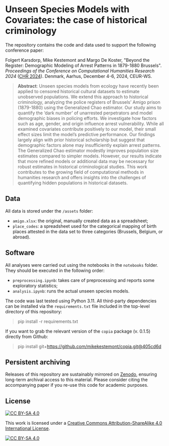 # Unseen Species Models with Covariates: the case of historical criminology

The repository contains the code and data used to support the following conference paper:

Folgert Karsdorp, Mike Kestemont and Margo De Koster, "Beyond the Register: Demographic Modeling of Arrest Patterns in 1879-1880 Brussels". *Proceedings of the Conference on Computational Humanities Research 2024* ([CHR 2024](https://2024.computational-humanities-research.org/)). Denmark, Aarhus, December 4-6, 2024, CEUR-WS.

> **Abstract**: Unseen species models from ecology have recently been applied to censored historical cultural datasets to estimate unobserved populations. We extend this approach to historical criminology, analyzing the police registers of Brussels’ Amigo prison (1879-1880) using the Generalized Chao estimator. Our study aims to quantify the ‘dark number’ of unarrested perpetrators and model demographic biases in policing efforts. We investigate how factors such as age, gender, and origin influence arrest vulnerability. While all examined covariates contribute positively to our model, their small effect sizes limit the model’s predictive performance. Our findings largely align with prior historical scholarship but suggest that demographic factors alone may insufficiently explain arrest patterns. The Generalized Chao estimator modestly improves population size estimates compared to simpler models. However, our results indicate that more refined models or additional data may be necessary for robust estimates in historical criminological studies. This work contributes to the growing field of computational methods in humanities research and offers insights into the challenges of quantifying hidden populations in historical datasets.

## Data

All data is stored under the `/assets` folder:
- `amigo.xlsx`: the original, manually created data as a spreadsheet;
- `place_codes`: a spreadsheet used for the categorical mapping of birth places attested in the data set to three categories (Brussels, Belgium, or abroad).

## Software

All analyses were carried out using the notebooks in the `notebooks` folder. They should be executed in the following order:
- `preprocessing.ipynb`: takes care of preprocessing and reports some exploratory statistics;
- `analysis.ipynb`: runs the actual unseen species models.

The code was last tested using Python 3.11. All third-party dependencies can be installed via the `requirements.txt` file included in the top-level directory of this repository:

> pip install -r requirements.txt

If you want to grab the relevant version of the `copia` package (v. 0.1.5) directly from Github:

> pip install git+https://github.com/mikekestemont/copia.git@405cd6d


## Persistent archiving
Releases of this repository are sustainably mirrored on [Zenodo](https://zenodo.org/), ensuring long-term archival access to this material. Please consider citing the accompanying paper if you re-use this code for academic purposes.

## License
[![CC BY-SA 4.0][cc-by-sa-shield]][cc-by-sa]

This work is licensed under a
[Creative Commons Attribution-ShareAlike 4.0 International License][cc-by-sa].

[![CC BY-SA 4.0][cc-by-sa-image]][cc-by-sa]

[cc-by-sa]: http://creativecommons.org/licenses/by-sa/4.0/
[cc-by-sa-image]: https://licensebuttons.net/l/by-sa/4.0/88x31.png
[cc-by-sa-shield]: https://img.shields.io/badge/License-CC%20BY--SA%204.0-lightgrey.svg

